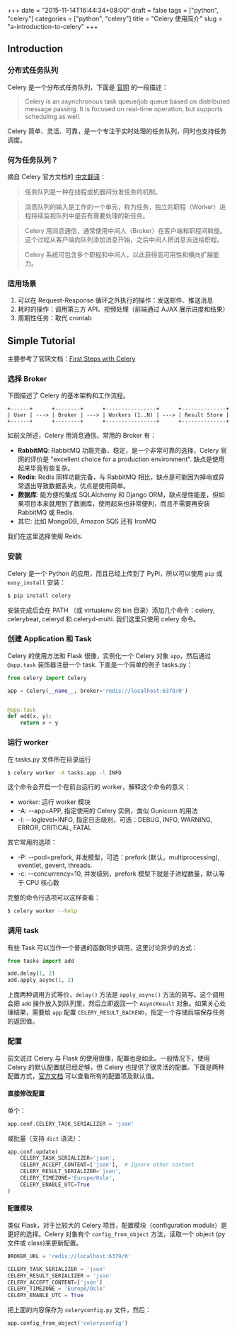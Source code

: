+++
date = "2015-11-14T16:44:34+08:00"
draft = false
tags = ["python", "celery"]
categories = ["python", "celery"]
title = "Celery 使用简介"
slug = "a-introduction-to-celery"
+++

## Introduction

### 分布式任务队列

Celery 是一个分布式任务队列，下面是 [官网](http://www.celeryproject.org/) 的一段描述：

> Celery is an asynchronous task queue/job queue based on distributed message passing.	It is focused on real-time operation, but supports scheduling as well.

Celery 简单、灵活、可靠，是一个专注于实时处理的任务队列，同时也支持任务调度。

### 何为任务队列？

摘自 Celery 官方文档的 [中文翻译](http://docs.jinkan.org/docs/celery/getting-started/introduction.html)：

> 任务队列是一种在线程或机器间分发任务的机制。

> 消息队列的输入是工作的一个单元，称为任务，独立的职程（Worker）进程持续监视队列中是否有需要处理的新任务。

> Celery 用消息通信，通常使用中间人（Broker）在客户端和职程间斡旋。这个过程从客户端向队列添加消息开始，之后中间人把消息派送给职程。

> Celery 系统可包含多个职程和中间人，以此获得高可用性和横向扩展能力。

<!--more-->

### 适用场景

1. 可以在 Request-Response 循环之外执行的操作：发送邮件、推送消息
2. 耗时的操作：调用第三方 API、视频处理（前端通过 AJAX 展示进度和结果）
3. 周期性任务：取代 crontab

## Simple Tutorial

主要参考了官网文档：[First Steps with Celery](http://docs.celeryproject.org/en/latest/getting-started/first-steps-with-celery.html)

### 选择 Broker

下图描述了 Celery 的基本架构和工作流程。

```
+------+      +--------+      +----------------+      +--------------+
| User | ---> | Broker | ---> | Workers (1..N) | ---> | Result Store |
+------+      +--------+      +----------------+      +--------------+
```

如前文所述，Celery 用消息通信。常用的 Broker 有：

- **RabbitMQ**: RabbitMQ 功能完备、稳定，是一个非常可靠的选择，Celery 官网的评价是 "excellent choice for a production environment". 缺点是使用起来毕竟有些复杂。
- **Redis**: Redis 同样功能完备，与 RabbitMQ 相比，缺点是可能因为掉电或异常退出导致数据丢失，优点是使用简单。
- **数据库**: 能方便的集成 SQLAlchemy 和 Django ORM，缺点是性能差，但如果项目本来就用到了数据库，使用起来也非常便利，而且不需要再安装 RabbitMQ 或 Redis.
- 其它: 比如 MongoDB, Amazon SQS 还有 IronMQ

我们在这里选择使用 Reids.

### 安装

Celery 是一个 Python 的应用，而且已经上传到了 PyPi，所以可以使用 `pip` 或 `easy_install` 安装：

```bash
$ pip install celery
```

安装完成后会在 PATH （或 virtualenv 的 bin 目录）添加几个命令：celery, celerybeat, celeryd 和 celeryd-multi. 我们这里只使用 celery 命令。

### 创建 Application 和 Task

Celery 的使用方法和 Flask 很像，实例化一个 Celery 对象 `app`，然后通过 `@app.task` 装饰器注册一个 task. 下面是一个简单的例子 tasks.py：

```python
from celery import Celery

app = Celery(__name__, broker='redis://localhost:6379/0')


@app.task
def add(x, y):
    return x + y
```

### 运行 worker

在 tasks.py 文件所在目录运行

```bash
$ celery worker -A tasks.app -l INFO
```

这个命令会开启一个在前台运行的 worker，解释这个命令的意义：

- worker: 运行 worker 模块
- -A: --app=APP, 指定使用的 Celery 实例，类似 Gunicorn 的用法
- -l: --loglevel=INFO, 指定日志级别，可选：DEBUG, INFO, WARNING, ERROR, CRITICAL, FATAL

其它常用的选项：

- -P: --pool=prefork, 并发模型，可选：prefork (默认，multiprocessing), eventlet, gevent, threads.
- -c: --concurrency=10, 并发级别，prefork 模型下就是子进程数量，默认等于 CPU 核心数

完整的命令行选项可以这样查看：

```bash
$ celery worker --help
```

### 调用 task

有些 Task 可以当作一个普通的函数同步调用，这里讨论异步的方式：

```python
from tasks import add

add.delay(1, 2)
add.apply_async(1, 2)
```

上面两种调用方式等价，`delay()` 方法是 `apply_async()` 方法的简写。这个调用会把 `add` 操作放入到队列里，然后立即返回一个 `AsyncResult` 对象。如果关心处理结果，需要给 `app` 配置 `CELERY_RESULT_BACKEND`，指定一个存储后端保存任务的返回值。

### 配置

前文说过 Celery 与 Flask 的使用很像，配置也是如此。一般情况下，使用 Celery 的默认配置就已经足够，但 Celery 也提供了很灵活的配置。下面是两种配置方式，[官方文档](http://docs.celeryproject.org/en/latest/configuration.html) 可以查看所有的配置项及默认值。

#### 直接修改配置

单个：

```python
app.conf.CELERY_TASK_SERIALIZER = 'json'
```

或批量（支持 `dict` 语法）：

```python
app.conf.update(
    CELERY_TASK_SERIALIZER='json',
    CELERY_ACCEPT_CONTENT=['json'],  # Ignore other content
    CELERY_RESULT_SERIALIZER='json',
    CELERY_TIMEZONE='Europe/Oslo',
    CELERY_ENABLE_UTC=True
)
```

#### 配置模块

类似 Flask，对于比较大的 Celery 项目，配置模块（configuration module）是更好的选择。Celery 对象有个 `config_from_object` 方法，读取一个 object (py 文件或 class)来更新配置。

```python
BROKER_URL = 'redis://localhost:6379/0'

CELERY_TASK_SERIALIZER = 'json'
CELERY_RESULT_SERIALIZER = 'json'
CELERY_ACCEPT_CONTENT=['json']
CELERY_TIMEZONE = 'Europe/Oslo'
CELERY_ENABLE_UTC = True
```

把上面的内容保存为 `celeryconfig.py` 文件，然后：

```python
app.config_from_object('celeryconfig')
```
